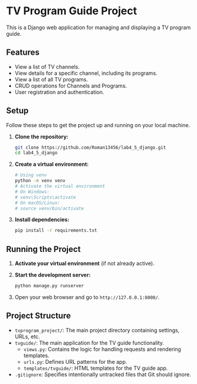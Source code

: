 # TV Program Guide Project

This is a Django web application for managing and displaying a TV program guide.

## Features

*   View a list of TV channels.
*   View details for a specific channel, including its programs.
*   View a list of all TV programs.
*   CRUD operations for Channels and Programs.
*   User registration and authentication.

## Setup

Follow these steps to get the project up and running on your local machine.

1.  **Clone the repository:**

    ```bash
    git clone https://github.com/Roman13456/lab4_5_django.git
    cd lab4_5_django
    ```

2.  **Create a virtual environment:**

    ```bash
    # Using venv
    python -m venv venv
    # Activate the virtual environment
    # On Windows:
    # venv\Scripts\activate
    # On macOS/Linux:
    # source venv/bin/activate
    ```

3.  **Install dependencies:**

    ```bash
    pip install -r requirements.txt 
    ```

## Running the Project

1.  **Activate your virtual environment** (if not already active).
2.  **Start the development server:**

    ```bash
    python manage.py runserver
    ```

3.  Open your web browser and go to `http://127.0.0.1:8000/`.

## Project Structure

*   `tvprogram_project/`: The main project directory containing settings, URLs, etc.
*   `tvguide/`: The main application for the TV guide functionality.
    *   `views.py`: Contains the logic for handling requests and rendering templates.
    *   `urls.py`: Defines URL patterns for the app.
    *   `templates/tvguide/`: HTML templates for the TV guide app.
*   `.gitignore`: Specifies intentionally untracked files that Git should ignore.
